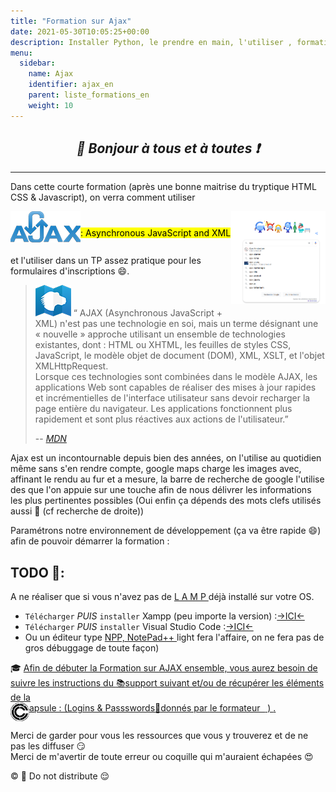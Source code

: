 ```yaml
---
title: "Formation sur Ajax"
date: 2021-05-30T10:05:25+00:00
description: Installer Python, le prendre en main, l'utiliser , formation algo début avancé algorithmie VSC cisual studio code
menu:
  sidebar:
    name: Ajax
    identifier: ajax_en
    parent: liste_formations_en
    weight: 10
---
```


## _<center>:loudspeaker: Bonjour à tous et à toutes :heavy_exclamation_mark:</center>_

---

Dans cette courte formation (après une bonne maitrise du tryptique HTML <i class="fab fa-html5"></i> CSS<i class="fab fa-css3-alt"></i> & Javascript<i class="fab fa-js-square"></i>), on verra comment utiliser

<img style="float:left;" src="ajax_h50.png"><mark style='line-height:70px;'> : Asynchronous JavaScript and XML</mark>
<img align="right" width="30%" src="ajax1.png">
et l'utiliser dans un TP assez pratique pour les formulaires d'inscriptions :smile:.

> ![MDN citation](MDN_h50.png) “ AJAX (Asynchronous JavaScript + XML) n'est pas une technologie en soi, mais un terme désignant une « nouvelle » approche utilisant un ensemble de technologies existantes, dont : HTML ou XHTML, les feuilles de styles CSS, JavaScript, le modèle objet de document (DOM), XML, XSLT, et l'objet XMLHttpRequest. <br/>Lorsque ces technologies sont combinées dans le modèle AJAX, les applications Web sont capables de réaliser des mises à jour rapides et incrémentielles de l'interface utilisateur sans devoir recharger la page entière du navigateur. Les applications fonctionnent plus rapidement et sont plus réactives aux actions de l'utilisateur.”
>
> -- <cite>[MDN <i class="fas fa-external-link-alt"></i>](https://developer.mozilla.org/fr/docs/Web/Guide/AJAX)</cite>

Ajax est un incontournable depuis bien des années, on l'utilise au quotidien même sans s'en rendre compte, google maps charge les images avec, affinant le rendu au fur et a mesure, la barre de recherche de google l'utilise des que l'on appuie sur une touche afin de nous délivrer les informations les plus pertinentes possibles (Oui enfin ça dépends des mots clefs utilisés aussi :tongue: (cf recherche de droite))

Paramétrons notre environnement de développement (ça va être rapide :smile:) afin de pouvoir démarrer la formation :

## TODO :roller_coaster::

A ne réaliser que si vous n'avez pas de [L A M P <i class="fas fa-external-link-alt"></i>](https://fr.wikipedia.org/wiki/LAMP) déjà installé sur votre OS.

- `Télécharger` _PUIS_ `installer` Xampp (peu importe la version) :[->ICI<- <i class="fas fa-external-link-alt"></i>](https://www.apachefriends.org/fr/index.html)
- `Télécharger` _PUIS_ `installer` Visual Studio Code :[->ICI<- <i class="fas fa-external-link-alt"></i>](https://code.visualstudio.com/)
- Ou un éditeur type [NPP, NotePad++ <i class="fas fa-external-link-alt"></i>](https://notepad-plus-plus.org/) light fera l'affaire, on ne fera pas de gros débuggage de toute façon)

<div class="d-sm-block  alert alert-success  text-left" role="alert">

:mortar_board: [Afin de débuter la Formation sur AJAX ensemble, vous aurez besoin de suivre les instructions du :books:support suivant et/ou de récupérer les éléments de la <span style='display:FLEX;margin:0'> <img style="vertical-align: bottom;" src="/images/icones/w30/capsule_30.png" alt="C">apsule : (Logins & Passswords :closed_lock_with_key: donnés par le formateur &nbsp; <i class="fas fa-chalkboard-teacher"></i> &nbsp;)&nbsp; <i class="fas fa-external-link-alt"></i>.</span>](http://franpan.free.fr/formation/_ajax005 "lien vers le site contenant les fichiers de la formation")

</div>

Merci de garder pour vous les ressources que vous y trouverez et de ne pas les diffuser :smirk:  
Merci de m'avertir de toute erreur ou coquille qui m'auraient échapées :heart_eyes:

:copyright: :no_entry_sign: Do not distribute :relieved:
